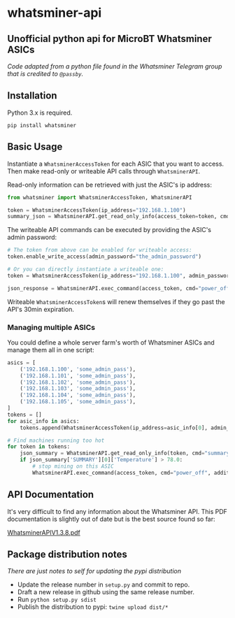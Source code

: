 # whatsminer-api
Unofficial python api for MicroBT Whatsminer ASICs
---
_Code adapted from a python file found in the Whatsminer Telegram group that is credited to `@passby`._



## Installation
Python 3.x is required.

```
pip install whatsminer
```


## Basic Usage
Instantiate a `WhatsminerAccessToken` for each ASIC that you want to access. Then make read-only or writeable API calls through `WhatsminerAPI`.

Read-only information can be retrieved with just the ASIC's ip address:
```python
from whatsminer import WhatsminerAccessToken, WhatsminerAPI

token = WhatsminerAccessToken(ip_address="192.168.1.100")
summary_json = WhatsminerAPI.get_read_only_info(access_token=token, cmd="summary")
```

The writeable API commands can be executed by providing the ASIC's admin password:
```python
# The token from above can be enabled for writeable access:
token.enable_write_access(admin_password="the_admin_password")

# Or you can directly instantiate a writeable one:
token = WhatsminerAccessToken(ip_address="192.168.1.100", admin_password="the_admin_passwd")

json_response = WhatsminerAPI.exec_command(access_token, cmd="power_off", additional_params={"respbefore": "true"})
```

Writeable `WhatsminerAccessToken`s will renew themselves if they go past the API's 30min expiration.


### Managing multiple ASICs
You could define a whole server farm's worth of Whatsminer ASICs and manage them all in one script:
```python
asics = [
    ('192.168.1.100', 'some_admin_pass'),
    ('192.168.1.101', 'some_admin_pass'),
    ('192.168.1.102', 'some_admin_pass'),
    ('192.168.1.103', 'some_admin_pass'),
    ('192.168.1.104', 'some_admin_pass'),
    ('192.168.1.105', 'some_admin_pass'),
]
tokens = []
for asic_info in asics:
    tokens.append(WhatsminerAccessToken(ip_address=asic_info[0], admin_password=asic_info[1]))

# Find machines running too hot
for token in tokens:
    json_summary = WhatsminerAPI.get_read_only_info(token, cmd="summary")
    if json_summary['SUMMARY'][0]['Temperature'] > 78.0:
        # stop mining on this ASIC
        WhatsminerAPI.exec_command(access_token, cmd="power_off", additional_params={"respbefore": "true"})
```


## API Documentation
It's very difficult to find any information about the Whatsminer API. This PDF documentation is slightly out of date but is the best source found so far:

[WhatsminerAPIV1.3.8.pdf](docs/WhatsminerAPIV1.3.8.pdf)


## Package distribution notes
_There are just notes to self for updating the pypi distribution_
* Update the release number in `setup.py` and commit to repo.
* Draft a new release in github using the same release number.
* Run `python setup.py sdist`
* Publish the distribution to pypi: `twine upload dist/*`

